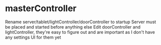 # masterController
Rename server/tablet/lightController/doorController to startup
Server must be placed and started before anything else
Edit doorController and lightController, they're easy to figure out and are important as I don't have any settings UI for them yet
